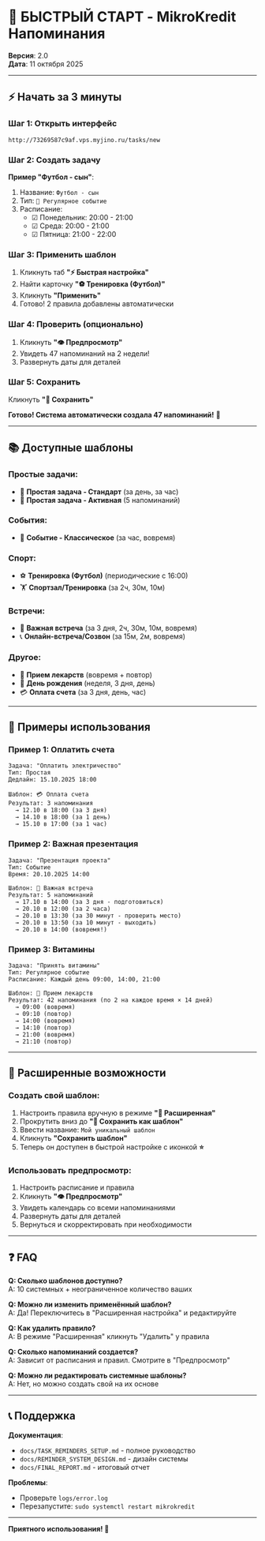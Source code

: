# 🚀 БЫСТРЫЙ СТАРТ - MikroKredit Напоминания

**Версия**: 2.0  
**Дата**: 11 октября 2025

---

## ⚡ Начать за 3 минуты

### Шаг 1: Открыть интерфейс
```
http://73269587c9af.vps.myjino.ru/tasks/new
```

### Шаг 2: Создать задачу

**Пример "Футбол - сын"**:
1. Название: `Футбол - сын`
2. Тип: `🔁 Регулярное событие`
3. Расписание:
   - ☑ Понедельник: 20:00 - 21:00
   - ☑ Среда: 20:00 - 21:00
   - ☑ Пятница: 21:00 - 22:00

### Шаг 3: Применить шаблон

1. Кликнуть таб **"⚡ Быстрая настройка"**
2. Найти карточку **"⚽ Тренировка (Футбол)"**
3. Кликнуть **"Применить"**
4. Готово! 2 правила добавлены автоматически

### Шаг 4: Проверить (опционально)

1. Кликнуть **"👁️ Предпросмотр"**
2. Увидеть 47 напоминаний на 2 недели!
3. Развернуть даты для деталей

### Шаг 5: Сохранить

Кликнуть **"💾 Сохранить"**

**Готово! Система автоматически создала 47 напоминаний!** 🎉

---

## 📚 Доступные шаблоны

### Простые задачи:
- 📌 **Простая задача - Стандарт** (за день, за час)
- 📌 **Простая задача - Активная** (5 напоминаний)

### События:
- 📅 **Событие - Классическое** (за час, вовремя)

### Спорт:
- ⚽ **Тренировка (Футбол)** (периодические с 16:00)
- 🏋️ **Спортзал/Тренировка** (за 2ч, 30м, 10м)

### Встречи:
- 💼 **Важная встреча** (за 3 дня, 2ч, 30м, 10м, вовремя)
- 📞 **Онлайн-встреча/Созвон** (за 15м, 2м, вовремя)

### Другое:
- 💊 **Прием лекарств** (вовремя + повтор)
- 🎂 **День рождения** (неделя, 3 дня, день)
- 💳 **Оплата счета** (за 3 дня, день, час)

---

## 🎯 Примеры использования

### Пример 1: Оплатить счета

```
Задача: "Оплатить электричество"
Тип: Простая
Дедлайн: 15.10.2025 18:00

Шаблон: 💳 Оплата счета
Результат: 3 напоминания
  → 12.10 в 18:00 (за 3 дня)
  → 14.10 в 18:00 (за 1 день)
  → 15.10 в 17:00 (за 1 час)
```

### Пример 2: Важная презентация

```
Задача: "Презентация проекта"
Тип: Событие
Время: 20.10.2025 14:00

Шаблон: 💼 Важная встреча
Результат: 5 напоминаний
  → 17.10 в 14:00 (за 3 дня - подготовиться)
  → 20.10 в 12:00 (за 2 часа)
  → 20.10 в 13:30 (за 30 минут - проверить место)
  → 20.10 в 13:50 (за 10 минут - выходить)
  → 20.10 в 14:00 (вовремя!)
```

### Пример 3: Витамины

```
Задача: "Принять витамины"
Тип: Регулярное событие
Расписание: Каждый день 09:00, 14:00, 21:00

Шаблон: 💊 Прием лекарств
Результат: 42 напоминания (по 2 на каждое время × 14 дней)
  → 09:00 (вовремя)
  → 09:10 (повтор)
  → 14:00 (вовремя)
  → 14:10 (повтор)
  → 21:00 (вовремя)
  → 21:10 (повтор)
```

---

## 🔧 Расширенные возможности

### Создать свой шаблон:

1. Настроить правила вручную в режиме **"🎯 Расширенная"**
2. Прокрутить вниз до **"💾 Сохранить как шаблон"**
3. Ввести название: `Мой уникальный шаблон`
4. Кликнуть **"Сохранить шаблон"**
5. Теперь он доступен в быстрой настройке с иконкой **⭐**

### Использовать предпросмотр:

1. Настроить расписание и правила
2. Кликнуть **"👁️ Предпросмотр"**
3. Увидеть календарь со всеми напоминаниями
4. Развернуть даты для деталей
5. Вернуться и скорректировать при необходимости

---

## ❓ FAQ

**Q: Сколько шаблонов доступно?**  
A: 10 системных + неограниченное количество ваших

**Q: Можно ли изменить применённый шаблон?**  
A: Да! Переключитесь в "Расширенная настройка" и редактируйте

**Q: Как удалить правило?**  
A: В режиме "Расширенная" кликнуть "Удалить" у правила

**Q: Сколько напоминаний создается?**  
A: Зависит от расписания и правил. Смотрите в "Предпросмотр"

**Q: Можно ли редактировать системные шаблоны?**  
A: Нет, но можно создать свой на их основе

---

## 📞 Поддержка

**Документация**:
- `docs/TASK_REMINDERS_SETUP.md` - полное руководство
- `docs/REMINDER_SYSTEM_DESIGN.md` - дизайн системы
- `docs/FINAL_REPORT.md` - итоговый отчет

**Проблемы**:
- Проверьте `logs/error.log`
- Перезапустите: `sudo systemctl restart mikrokredit`

---

**Приятного использования! 🎉**

